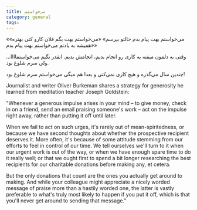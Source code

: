 ```yaml
---
title: می‌خواستم
category: general
tags:  
---
```


«می‌خواستم بهت پیام بدم حالتو بپرسم»
«می‌خواستم بهت بگم فلان کارو کنی بهتره»
«همیشه به یادتم می‌خواستم بهت پیام بدم»

وقتی به دلمون میفته یه کاری رو انجام بدیم، انجامش بدیم. انقدر نگیم می‌خواستماااا... ولی سرم شلوغ بود.

چندین سال می‌گذره و هیچ کاری نمی‌کنی و بعدا هم میگی می‌خواستم سرم شلوغ بود!


    
    
Journalist and writer Oliver Burkeman shares a strategy for generosity he learned from meditation teacher Joseph Goldstein:

"Whenever a generous impulse arises in your mind – to give money, check in on a friend, send an email praising someone's work – act on the impulse right away, rather than putting it off until later.

When we fail to act on such urges, it's rarely out of mean-spiritedness, or because we have second thoughts about whether the prospective recipient deserves it. More often, it's because of some attitude stemming from our efforts to feel in control of our time. We tell ourselves we'll turn to it when our urgent work is out of the way, or when we have enough spare time to do it really well; or that we ought first to spend a bit longer researching the best recipients for our charitable donations before making any, et cetera.

But the only donations that count are the ones you actually get around to making. And while your colleague might appreciate a nicely worded message of praise more than a hastily worded one, the latter is vastly preferable to what's truly most likely to happen if you put it off, which is that you'll never get around to sending that message."